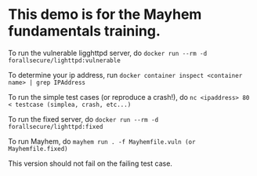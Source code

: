 # This demo is for the Mayhem fundamentals training.

To run the vulnerable ligghttpd server, do
`docker run --rm -d forallsecure/lighttpd:vulnerable`

To determine your ip address, run
`docker container inspect <container name> | grep IPAddress`

To run the simple test cases (or reproduce a crash!), do
`nc <ipaddress> 80 < testcase (simplea, crash, etc...)`

To run the fixed server, do
`docker run --rm -d forallsecure/lighttpd:fixed`

To run Mayhem, do
`mayhem run . -f Mayhemfile.vuln (or Mayhemfile.fixed)`

This version should not fail on the failing test case.
